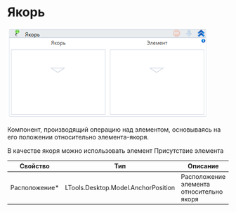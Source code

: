 # Якорь

![](../../../resources/activities/basic/desktop/image-19.png)

Компонент, производящий операцию над элементом, основываясь на его положении относительно элемента-якоря.

В качестве якоря можно использовать элемент Присутствие элемента

| Свойство       | Тип                                 | Описание                                 |
| -------------- | ----------------------------------- | ---------------------------------------- |
| Расположение\* | LTools.Desktop.Model.AnchorPosition | Расположение элемента относительно якоря |

